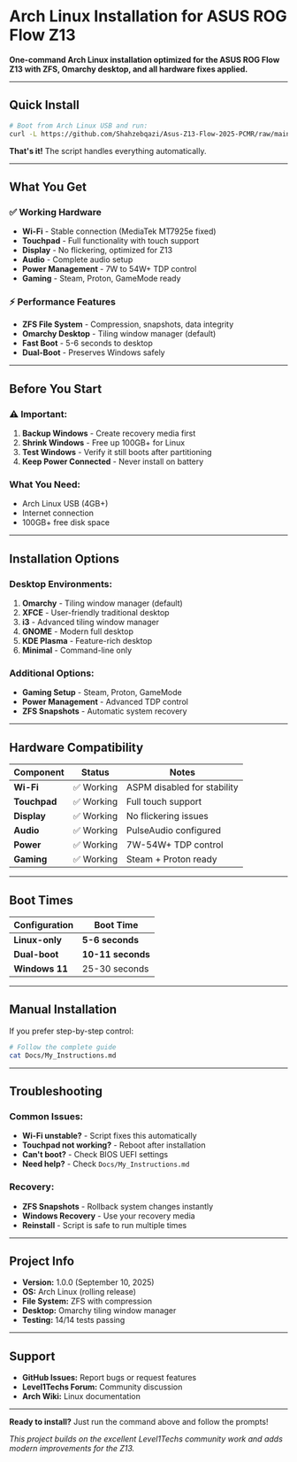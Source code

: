 # Arch Linux Installation for ASUS ROG Flow Z13

**One-command Arch Linux installation optimized for the ASUS ROG Flow Z13 with ZFS, Omarchy desktop, and all hardware fixes applied.**

---

## **Quick Install**

```bash
# Boot from Arch Linux USB and run:
curl -L https://github.com/Shahzebqazi/Asus-Z13-Flow-2025-PCMR/raw/main/Install.sh | bash
```

**That's it!** The script handles everything automatically.

---

## **What You Get**

### **✅ Working Hardware**
- **Wi-Fi** - Stable connection (MediaTek MT7925e fixed)
- **Touchpad** - Full functionality with touch support
- **Display** - No flickering, optimized for Z13
- **Audio** - Complete audio setup
- **Power Management** - 7W to 54W+ TDP control
- **Gaming** - Steam, Proton, GameMode ready

### **⚡ Performance Features**
- **ZFS File System** - Compression, snapshots, data integrity
- **Omarchy Desktop** - Tiling window manager (default)
- **Fast Boot** - 5-6 seconds to desktop
- **Dual-Boot** - Preserves Windows safely

---

## **Before You Start**

### **⚠️ Important:**
1. **Backup Windows** - Create recovery media first
2. **Shrink Windows** - Free up 100GB+ for Linux
3. **Test Windows** - Verify it still boots after partitioning
4. **Keep Power Connected** - Never install on battery

### **What You Need:**
- Arch Linux USB (4GB+)
- Internet connection
- 100GB+ free disk space

---

## **Installation Options**

### **Desktop Environments:**
1. **Omarchy** - Tiling window manager (default)
2. **XFCE** - User-friendly traditional desktop
3. **i3** - Advanced tiling window manager
4. **GNOME** - Modern full desktop
5. **KDE Plasma** - Feature-rich desktop
6. **Minimal** - Command-line only

### **Additional Options:**
- **Gaming Setup** - Steam, Proton, GameMode
- **Power Management** - Advanced TDP control
- **ZFS Snapshots** - Automatic system recovery

---

## **Hardware Compatibility**

| Component | Status | Notes |
|-----------|--------|-------|
| **Wi-Fi** | ✅ Working | ASPM disabled for stability |
| **Touchpad** | ✅ Working | Full touch support |
| **Display** | ✅ Working | No flickering issues |
| **Audio** | ✅ Working | PulseAudio configured |
| **Power** | ✅ Working | 7W-54W+ TDP control |
| **Gaming** | ✅ Working | Steam + Proton ready |

---

## **Boot Times**

| Configuration | Boot Time |
|---------------|-----------|
| **Linux-only** | **5-6 seconds** |
| **Dual-boot** | **10-11 seconds** |
| **Windows 11** | 25-30 seconds |

---

## **Manual Installation**

If you prefer step-by-step control:

```bash
# Follow the complete guide
cat Docs/My_Instructions.md
```

---

## **Troubleshooting**

### **Common Issues:**
- **Wi-Fi unstable?** - Script fixes this automatically
- **Touchpad not working?** - Reboot after installation
- **Can't boot?** - Check BIOS UEFI settings
- **Need help?** - Check `Docs/My_Instructions.md`

### **Recovery:**
- **ZFS Snapshots** - Rollback system changes instantly
- **Windows Recovery** - Use your recovery media
- **Reinstall** - Script is safe to run multiple times

---

## **Project Info**

- **Version:** 1.0.0 (September 10, 2025)
- **OS:** Arch Linux (rolling release)
- **File System:** ZFS with compression
- **Desktop:** Omarchy tiling window manager
- **Testing:** 14/14 tests passing

---

## **Support**

- **GitHub Issues:** Report bugs or request features
- **Level1Techs Forum:** Community discussion
- **Arch Wiki:** Linux documentation

---

**Ready to install?** Just run the command above and follow the prompts!

*This project builds on the excellent Level1Techs community work and adds modern improvements for the Z13.*